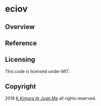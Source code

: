 # eciov

## Overview


## Reference


## Licensing

This code is licensed under MIT.

## Copyright

2018 [K.Kimura @ Juge.Me](https://github.com/dotnsf) all rights reserved.
